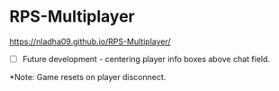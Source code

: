 # RPS-Multiplayer

https://nladha09.github.io/RPS-Multiplayer/

- [ ] Future development - centering player info boxes above chat field.

*Note: Game resets on player disconnect.
